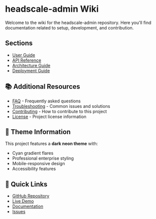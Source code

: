 # headscale-admin Wiki

Welcome to the wiki for the headscale-admin repository. Here you'll find documentation related to setup, development, and contribution.

## Sections

- [User Guide](user-guide.md)
- [API Reference](api-reference.md)
- [Architecture Guide](architecture.md)
- [Deployment Guide](deployment.md)


## 📚 Additional Resources

- [FAQ](faq.md) - Frequently asked questions
- [Troubleshooting](troubleshooting.md) - Common issues and solutions
- [Contributing](../CONTRIBUTING.md) - How to contribute to this project
- [License](../LICENSE) - Project license information

## 🎨 Theme Information

This project features a **dark neon theme** with:
- Cyan gradient flares
- Professional enterprise styling
- Mobile-responsive design
- Accessibility features

## 🚀 Quick Links

- [GitHub Repository](https://github.com/TiaAstor/headscale-admin)
- [Live Demo](https://tiaastor.github.io/headscale-admin)
- [Documentation](https://github.com/TiaAstor/headscale-admin/wiki)
- [Issues](https://github.com/TiaAstor/headscale-admin/issues)

